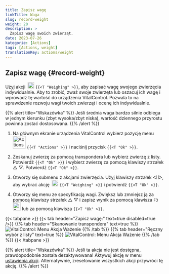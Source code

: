 ```yaml
---
title: Zapisz wagę
linkTitle: Waga
slug: record-weight
weight: 20
description: >
  Zapisz wagę swoich zwierząt.
date: 2023-07-26
kategorie: [Actions]
tagi: [Actions, weight]
translationKey: actions/weight
---
```


## Zapisz wagę {#record-weight}
Użyj akcji &nbsp;<img src="/icons/actions/weight.svg" width="20" align="bottom" alt="Weighing" /> `{{<T "Weighing" >}}`, aby zapisać wagę swojego zwierzęcia indywidualnie. Aby to zrobić, zważ swoje zwierzęta lub oszacuj ich wagę i wprowadź tę wartość do urządzenia VitalControl. Pozwala to na sprawdzenie rozwoju wagi twoich zwierząt i ocenę ich indywidualnie.

{{% alert title="Wskazówka" %}}
Jeśli średnia waga bardzo silnie odbiega w jednym kierunku (zbyt wysoka/zbyt niska), wartość dziennego przyrostu powinna zostać dostosowana.
{{% /alert %}}

1. Na głównym ekranie urządzenia VitalControl wybierz pozycję menu &nbsp;<img src="/icons/actions.svg" width="40" align="bottom" alt="Actions" /> `{{<T "Actions" >}}` i naciśnij przycisk `{{<T "Ok" >}}`.

2. Zeskanuj zwierzę za pomocą transpondera lub wybierz zwierzę z listy. Potwierdź `{{<T "Ok" >}}` i wybierz zwierzę za pomocą klawiszy strzałek △ ▽. Potwierdź `{{<T "Ok" >}}`.

3. Otworzy się submenu z akcjami zwierzęcia. Użyj klawiszy strzałek ◁ ▷, aby wybrać akcję &nbsp;<img src="/icons/actions/weight.svg" width="20" align="bottom" alt="Weighing" /> `{{<T "Weighing" >}}` i potwierdź `{{<T "Ok" >}}`.

4. Otworzy się menu ze specyfikacją wagi. Zwiększ lub zmniejsz ją za pomocą klawiszy strzałek △ ▽ i zapisz wynik za pomocą klawisza `F3` <img src="/icons/footer/save.svg" width="25" align="bottom" alt="Save" /> lub za pomocą klawisza `{{<T "Ok" >}}`.

{{< tabpane >}}
{{< tab header="Zapisz wagę:" text=true disabled=true />}}
{{% tab header="Skanowanie transpondera" text=true %}}
  ![VitalControl: Menu Akcja Ważenie](../images/weighing-scan.png "Ważenie")
{{% /tab %}}
{{% tab header="Ręczny wybór z listy" text=true %}}
  ![VitalControl: Menu Akcja Ważenie](../images/weighing.png "Ważenie")
{{% /tab %}}
{{< /tabpane >}}

{{% alert title="Wskazówka" %}}
Jeśli ta akcja nie jest dostępna, prawdopodobnie została dezaktywowana! Aktywuj akcję w menu [ustawienia akcji](../setting/). Alternatywnie, zresetowanie wszystkich akcji przywróci tę akcję.
{{% /alert %}}
